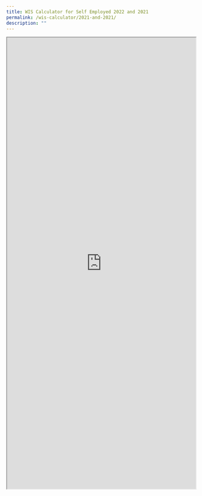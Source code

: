 ```yaml
---
title: WIS Calculator for Self Employed 2022 and 2021
permalink: /wis-calculator/2021-and-2021/
description: ""
---
```

<iframe src="https://www.checkfirst.gov.sg/c/15ea6fab-98e2-4562-9d38-aa6c73d7beac" style="width:100%;height:1200px"></iframe>